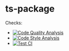 # ts-package
Checks:
* [![Code Quality Analysis](https://github.com/JoshMerlino/ts-package/actions/workflows/code-quality-analysis.yml/badge.svg)](https://github.com/JoshMerlino/ts-package/actions/workflows/code-quality-analysis.yml)
* [![Code Style Analysis](https://github.com/JoshMerlino/ts-package/actions/workflows/code-style-analysis.yml/badge.svg)](https://github.com/JoshMerlino/ts-package/actions/workflows/code-style-analysis.yml)
* [![Test CI](https://github.com/JoshMerlino/ts-package/actions/workflows/test-ci.yml/badge.svg)](https://github.com/JoshMerlino/ts-package/actions/workflows/test-ci.yml)
